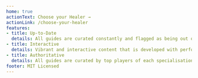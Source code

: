 ```yaml
---
home: true
actionText: Choose your Healer →
actionLink: /choose-your-healer
features:
- title: Up-to-Date
  details: All guides are curated constantly and flagged as being out of date when appropriate.
- title: Interactive
  details: Vibrant and interactive content that is developed with performance in mind, not profit. 
- title: Authoritative
  details: All guides are curated by top players of each specialisation, or else it doesn't get included.
footer: MIT Licensed
---
```

